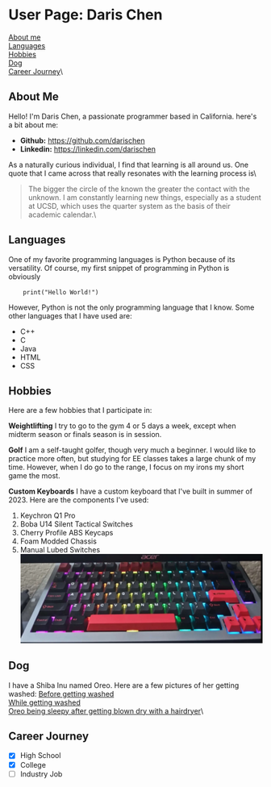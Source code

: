 # User Page: Daris Chen
[About me](#About-Me)\
[Languages](#Languages)\
[Hobbies](#Hobbies)\
[Dog](#Dog)\
[Career Journey](#Career-Journey)\

## About Me
Hello! I'm Daris Chen, a passionate programmer based in California. here's a bit about me:

- **Github:** https://github.com/darischen
- **Linkedin:** https://linkedin.com/darischen

As a naturally curious individual, I find that learning is all around us. One quote that I came across that really resonates with the learning process is\
> The bigger the circle of the known the greater the contact with the unknown.
I am constantly learning new things, especially as a student at UCSD, which uses the quarter system as the basis of their academic calendar.\

## Languages
One of my favorite programming languages is Python because of its versatility. Of course, my first snippet of programming in Python is obviously

```
    print("Hello World!")
```
However, Python is not the only programming language that I know. Some other languages that I have used are:
- C++
- C
- Java
- HTML
- CSS
  
## Hobbies
Here are a few hobbies that I participate in:

**Weightlifting**
I try to go to the gym 4 or 5 days a week, except when midterm season or finals season is in session.

**Golf**
I am a self-taught golfer, though very much a beginner. I would like to practice more often, but studying for EE classes takes a large chunk of my time. However, when I do go to the range, I focus on my irons my short game the most.

**Custom Keyboards**
I have a custom keyboard that I've built in summer of 2023. Here are the components I've used:
1. Keychron Q1 Pro
2. Boba U14 Silent Tactical Switches
3. Cherry Profile ABS Keycaps
4. Foam Modded Chassis
5. Manual Lubed Switches
![Image](./keyboard.jpg)

## Dog
I have a Shiba Inu named Oreo. Here are a few pictures of her getting washed: 
[Before getting washed](./chair.jpg)\
[While getting washed](./bath.jpg)\
[Oreo being sleepy after getting blown dry with a hairdryer](./sleepy.jpg)\

## Career Journey
- [x] High School
- [x] College
- [ ] Industry Job